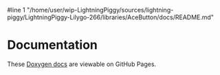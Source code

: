 #line 1 "/home/user/wip-LightningPiggy/sources/lightning-piggy/LightningPiggy-Lilygo-266/libraries/AceButton/docs/README.md"
# Documentation

These [Doxygen docs](https://bxparks.github.io/AceButton/html/) are
viewable on GitHub Pages.
